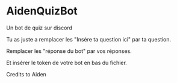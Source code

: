 # AidenQuizBot
Un bot de quiz sur discord

Tu as juste a remplacer les "Insère ta question ici" par ta question.

Remplacer les "réponse du bot" par vos réponses.

Et insérer le token de votre bot en bas du fichier.


Credits to Aiden
